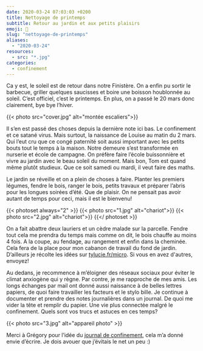 ```yaml
---
date: 2020-03-24 07:03:03 +0200
title: Nettoyage de printemps
subtitle: Retour au jardin et aux petits plaisirs
emoji: 🧼
slug: "nettoyage-de-printemps"
aliases:
  - "2020-03-24"
resources:
  - src: "*.jpg"
categories:
  - confinement
---
```


Ca y est, le soleil est de retour dans notre Finistère. On a enfin pu sortir le barbecue, griller quelques saucisses et boire une boisson houblonnée au soleil. C’est officiel, c’est le printemps. En plus, on a passé le 20 mars donc clairement, bye bye l’hiver.

{{< photo src="cover.jpg" alt="montée escaliers">}}

Il s’en est passé des choses depuis la dernière note ici bas. Le confinement et ce satané virus. Mais surtout, la naissance de Louise au matin du 2 mars. Qui l’eut cru que ce congé paternité soit aussi important avec les petits bouts tout le temps à la maison. Notre demeure s’est transformée en nurserie et école de campagne. On préfère faire l’école buissonnière et vivre au jardin avec le beau soleil du moment. Mais bon, Tom est quand même plutôt studieux. Que ce soit samedi ou mardi, il veut faire des maths.

Le jardin se réveille et on a plein de choses à faire. Planter les premiers légumes, fendre le bois, ranger le bois, petits travaux et préparer l’abris pour les longues soirées d’été. Que de plaisir. On ne pensait pas avoir autant de temps pour ceci, mais il est le bienvenu!

{{< photoset always="2" >}}
{{< photo src="1.jpg" alt="chariot">}}
{{< photo src="2.jpg" alt="chariot">}}
{{</ photoset >}}

On a fait abattre deux lauriers et un cèdre malade sur la parcelle. Fendre tout cela me prendra du temps mais comme on dit, le bois chauffe au moins 4 fois. A la coupe, au fendage, au rangement et enfin dans la cheminée. Cela fera de la place pour mon cabanon de travail du fond de jardin. D’ailleurs je récolte les idées sur [tylucie.fr/micro](https://tylucie.fr/micro). Si vous en avez d'autres, envoyez!

Au dedans, je recommence à m’éloigner des réseaux sociaux pour éviter le climat anxiogène qui y règne. Par contre, je me rapproche de mes amis. Les longs échanges par mail ont donné aussi naissance à de belles lettres papiers, de quoi faire travailler les facteurs et le stylo bille. Je continue à documenter et prendre des notes journalières dans un journal. De quoi me vider la tête et remplir du papier. Une vie plus connectée malgré le confinement. Quels sont vos trucs et astuces en ces temps?

{{< photo src="3.jpg" alt="appareil photo" >}}

Merci à Grégory pour l’idée du [journal de confinement](https://gregorymignard.com/journal-confinement-1/), cela m’a donné envie d’écrire. Je dois avouer que j’évitais le net un peu :)
